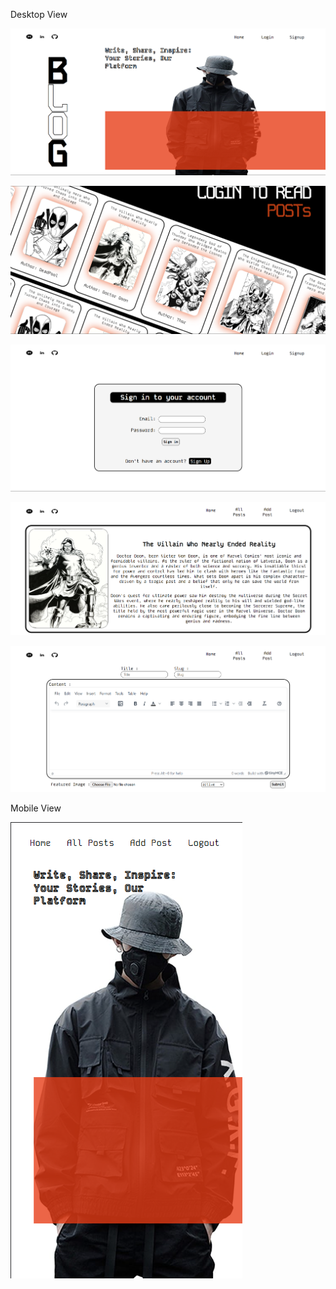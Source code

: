 Desktop View

![alt text](<ScreenShots/Screenshot 2024-08-07 231500.png>)

![alt text](<ScreenShots/Screenshot 2024-08-07 231508.png>)

![alt text](<ScreenShots/Screenshot 2024-08-07 231530.png>)

![alt text](<ScreenShots/Screenshot 2024-08-07 231553.png>)

![alt text](<ScreenShots/Screenshot 2024-08-07 231601.png>)


Mobile View

![alt text](<ScreenShots/Screenshot 2024-08-07 231827.png>)